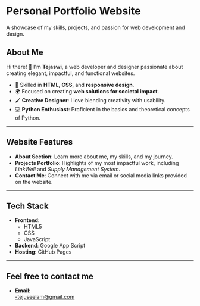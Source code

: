 # **Personal Portfolio Website**  

A showcase of my skills, projects, and passion for web development and design.  

## **About Me**  
Hi there! 👋 I'm **Tejaswi**, a web developer and designer passionate about creating elegant, impactful, and functional websites.  
- 🌟 Skilled in **HTML**, **CSS**, and **responsive design**.  
- 🌍 Focused on creating **web solutions for societal impact**.  
- 🖌️ **Creative Designer**: I love blending creativity with usability.  
- 💻 **Python Enthusiast**: Proficient in the basics and theoretical concepts of Python.  

---

## **Website Features**  
- **About Section**: Learn more about me, my skills, and my journey.  
- **Projects Portfolio**: Highlights of my most impactful work, including *LinkWell* and *Supply Management System*.  
- **Contact Me**: Connect with me via email or social media links provided on the website.  
---

## **Tech Stack**  
- **Frontend**:  
  - HTML5  
  - CSS
  - JavaScript  
- **Backend**: Google App Script 
- **Hosting**: GitHub Pages 

---
## **Feel free to contact me**  
- **Email**:  
  -tejuseelam@gmail.com  
  

